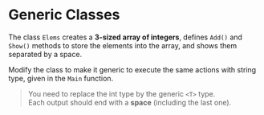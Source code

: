 # Generic Classes

The class `Elems` creates a **3-sized array of integers**, defines `Add()` and `Show()` methods to store the elements into the array, and shows them separated by a space.

Modify the class to make it generic to execute the same actions with string type, given in the `Main` function.

>You need to replace the int type by the generic `<T>` type.  
>Each output should end with a **space** (including the last one).
